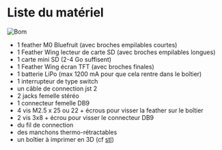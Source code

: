 # Liste du matériel 


![Bom](../img/BOM.jpg)



* 1 feather M0 Bluefruit (avec broches empilables courtes)
* 1 Feather Wing lecteur de carte SD (avec broches empilables longues)
* 1 carte mini SD (2-4 Go suffisent)
* 1 Feather Wing écran TFT (avec broches finales)
* 1 batterie LiPo (max 1200 mA pour que cela rentre dans le boîtier)
* 1 interrupteur de type switch 
* un câble de connection jst 2
* 2 jacks femelle stéréo
* 1 connecteur femelle DB9
* 4 vis M2.5 x 25 ou 22 + écrous pour visser la feather sur le boîtier
* 2 vis 3x8 + écrou pour visser le connecteur DB9
* du fil de connection
* des manchons thermo-rétractables
* un boîtier à imprimer en 3D (cf [stl](../3D/STLBaahBoxDB9.zip/))
 


